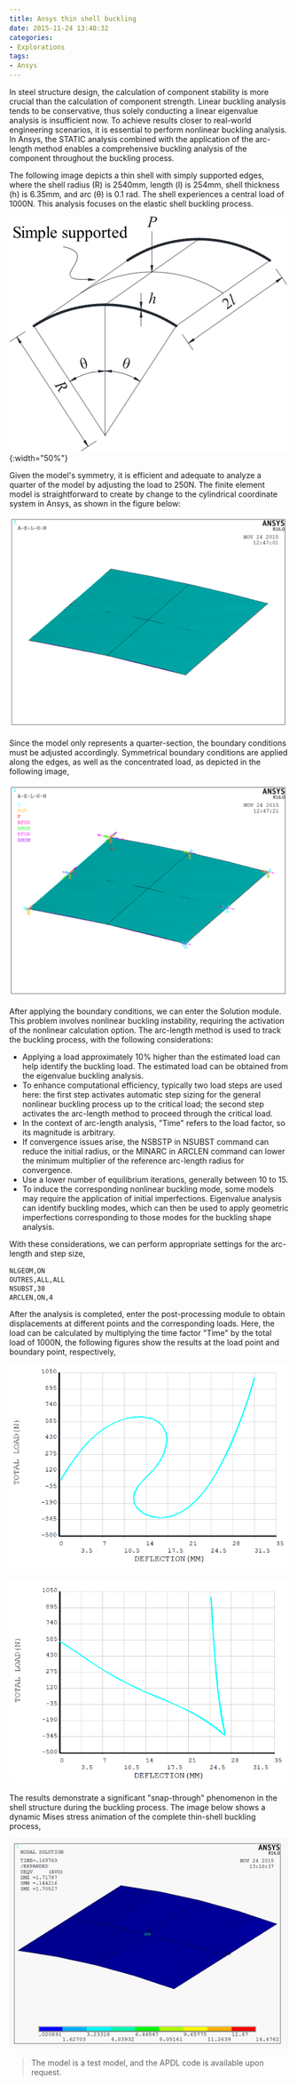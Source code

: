 ```yaml
---
title: Ansys thin shell buckling
date: 2015-11-24 13:40:32
categories:
- Explorations
tags:
- Ansys
---
```


In steel structure design, the calculation of component stability is more crucial than the calculation of component strength. Linear buckling analysis tends to be conservative, thus solely conducting a linear eigenvalue analysis is insufficient now. To achieve results closer to real-world engineering scenarios, it is essential to perform nonlinear buckling analysis. In Ansys, the STATIC analysis combined with the application of the arc-length method enables a comprehensive buckling analysis of the component throughout the buckling process.

<!-- more -->

The following image depicts a thin shell with simply supported edges, where the shell radius (R) is 2540mm, length (l) is 254mm, shell thickness (h) is 6.35mm, and arc (θ) is 0.1 rad. The shell experiences a central load of 1000N. This analysis focuses on the elastic shell buckling process.

![Model](/uploads/images/2015/AnsysThinShellBuckling0.png){:width="50%"}

Given the model's symmetry, it is efficient and adequate to analyze a quarter of the model by adjusting the load to 250N. The finite element model is straightforward to create by change to the cylindrical coordinate system in Ansys, as shown in the figure below:

![FEM Model](/uploads/images/2015/AnsysThinShellBuckling2.png)

Since the model only represents a quarter-section, the boundary conditions must be adjusted accordingly. Symmetrical boundary conditions are applied along the edges, as well as the concentrated load, as depicted in the following image,

![Apply load](/uploads/images/2015/AnsysThinShellBuckling3.png)

After applying the boundary conditions, we can enter the Solution module. This problem involves nonlinear buckling instability, requiring the activation of the nonlinear calculation option. The arc-length method is used to track the buckling process, with the following considerations:

* Applying a load approximately 10% higher than the estimated load can help identify the buckling load. The estimated load can be obtained from the eigenvalue buckling analysis.
* To enhance computational efficiency, typically two load steps are used here: the first step activates automatic step sizing for the general nonlinear buckling process up to the critical load; the second step activates the arc-length method to proceed through the critical load.
* In the context of arc-length analysis, "Time" refers to the load factor, so its magnitude is arbitrary.
* If convergence issues arise, the NSBSTP in NSUBST command can reduce the initial radius, or the MINARC in ARCLEN command can lower the minimum multiplier of the reference arc-length radius for convergence.
* Use a lower number of equilibrium iterations, generally between 10 to 15.
* To induce the corresponding nonlinear buckling mode, some models may require the application of initial imperfections. Eigenvalue analysis can identify buckling modes, which can then be used to apply geometric imperfections corresponding to those modes for the buckling shape analysis.

With these considerations, we can perform appropriate settings for the arc-length and step size,

```
NLGEOM,ON
OUTRES,ALL,ALL
NSUBST,30
ARCLEN,ON,4
```

After the analysis is completed, enter the post-processing module to obtain displacements at different points and the corresponding loads. Here, the load can be calculated by multiplying the time factor "Time" by the total load of 1000N, the following figures show the results at the load point and boundary point, respectively,

![Load point](/uploads/images/2015/AnsysThinShellBuckling4.png)

![Boundary point](/uploads/images/2015/AnsysThinShellBuckling5.png)

The results demonstrate a significant "snap-through" phenomenon in the shell structure during the buckling process. The image below shows a dynamic Mises stress animation of the complete thin-shell buckling process,

![Mises stress](/uploads/images/2015/AnsysThinShellBuckling6.gif)

> The model is a test model, and the APDL code is available upon request.
